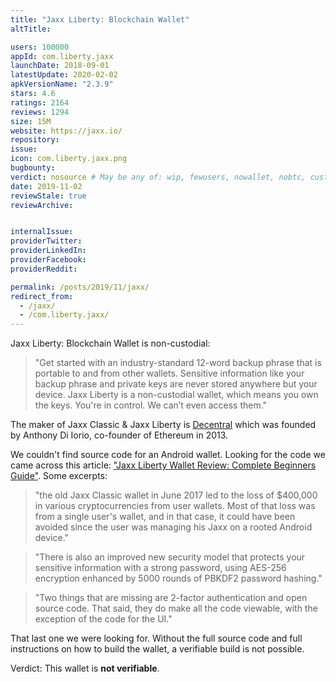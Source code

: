 ```yaml
---
title: "Jaxx Liberty: Blockchain Wallet"
altTitle: 

users: 100000
appId: com.liberty.jaxx
launchDate: 2018-09-01
latestUpdate: 2020-02-02
apkVersionName: "2.3.9"
stars: 4.6
ratings: 2164
reviews: 1294
size: 15M
website: https://jaxx.io/
repository: 
issue: 
icon: com.liberty.jaxx.png
bugbounty: 
verdict: nosource # May be any of: wip, fewusers, nowallet, nobtc, custodial, nosource, nonverifiable, verifiable, bounty
date: 2019-11-02
reviewStale: true
reviewArchive:


internalIssue: 
providerTwitter: 
providerLinkedIn: 
providerFacebook: 
providerReddit: 

permalink: /posts/2019/11/jaxx/
redirect_from:
  - /jaxx/
  - /com.liberty.jaxx/
---
```



Jaxx Liberty: Blockchain Wallet
is non-custodial:

> "Get started with an industry-standard 12-word backup phrase that is portable to and from other wallets. Sensitive information like your backup phrase and private keys are never stored anywhere but your device. Jaxx Liberty is a non-custodial wallet, which means you own the keys. You're in control. We can’t even access them."

The maker of Jaxx Classic & Jaxx Liberty is [Decentral](https://decentral.ca/)
which was founded by Anthony Di Iorio, co-founder of Ethereum in 2013.

We couldn't find source code for an Android wallet. Looking for the code we came
across this article:
["Jaxx Liberty Wallet Review: Complete Beginners Guide"](https://www.coinbureau.com/review/jaxx-liberty-wallet/). Some excerpts:

> "the old Jaxx Classic wallet in June 2017 led to the loss of $400,000 in various cryptocurrencies from user wallets. Most of that loss was from a single user's wallet, and in that case, it could have been avoided since the user was managing his Jaxx on a rooted Android device."

> "There is also an improved new security model that protects your sensitive information with a strong password, using AES-256 encryption enhanced by 5000 rounds of PBKDF2 password hashing."

> "Two things that are missing are 2-factor authentication and open source code. That said, they do make all the code viewable, with the exception of the code for the UI."

That last one we were looking for. Without the full source code and full
instructions on how to build the wallet, a verifiable build is not possible.

Verdict: This wallet is **not verifiable**.
